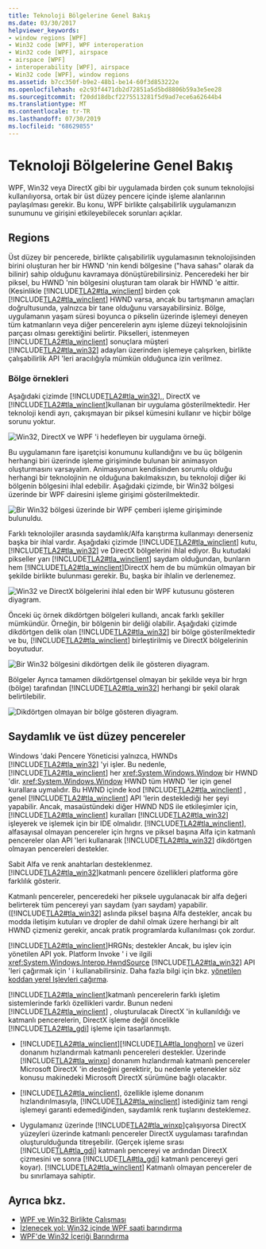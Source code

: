 ```yaml
---
title: Teknoloji Bölgelerine Genel Bakış
ms.date: 03/30/2017
helpviewer_keywords:
- window regions [WPF]
- Win32 code [WPF], WPF interoperation
- Win32 code [WPF], airspace
- airspace [WPF]
- interoperability [WPF], airspace
- Win32 code [WPF], window regions
ms.assetid: b7cc350f-b9e2-48b1-be14-60f3d853222e
ms.openlocfilehash: e2c93f4471db2d72851a5d5bd8806b59a3e5ee28
ms.sourcegitcommit: f20dd18dbcf2275513281f5d9ad7ece6a62644b4
ms.translationtype: MT
ms.contentlocale: tr-TR
ms.lasthandoff: 07/30/2019
ms.locfileid: "68629855"
---
```

# <a name="technology-regions-overview"></a>Teknoloji Bölgelerine Genel Bakış
WPF, Win32 veya DirectX gibi bir uygulamada birden çok sunum teknolojisi kullanılıyorsa, ortak bir üst düzey pencere içinde işleme alanlarının paylaşılması gerekir. Bu konu, WPF birlikte çalışabilirlik uygulamanızın sunumunu ve girişini etkileyebilecek sorunları açıklar.  
  
## <a name="regions"></a>Regions  
 Üst düzey bir pencerede, birlikte çalışabilirlik uygulamasının teknolojisinden birini oluşturan her bir HWND 'nin kendi bölgesine ("hava sahası" olarak da bilinir) sahip olduğunu kavramaya dönüştürebilirsiniz. Penceredeki her bir piksel, bu HWND 'nin bölgesini oluşturan tam olarak bir HWND 'e aittir. (Kesinlikle [!INCLUDE[TLA2#tla_winclient](../../../../includes/tla2sharptla-winclient-md.md)] birden çok [!INCLUDE[TLA2#tla_winclient](../../../../includes/tla2sharptla-winclient-md.md)] HWND varsa, ancak bu tartışmanın amaçları doğrultusunda, yalnızca bir tane olduğunu varsayabilirsiniz. Bölge, uygulamanın yaşam süresi boyunca o pikselin üzerinde işlemeyi deneyen tüm katmanların veya diğer pencerelerin aynı işleme düzeyi teknolojisinin parçası olması gerektiğini belirtir. Pikselleri, istenmeyen [!INCLUDE[TLA2#tla_winclient](../../../../includes/tla2sharptla-winclient-md.md)] sonuçlara müşteri [!INCLUDE[TLA2#tla_win32](../../../../includes/tla2sharptla-win32-md.md)] adayları üzerinden işlemeye çalışırken, birlikte çalışabilirlik API 'leri aracılığıyla mümkün olduğunca izin verilmez.  
  
### <a name="region-examples"></a>Bölge örnekleri  
 Aşağıdaki çizimde [!INCLUDE[TLA2#tla_win32](../../../../includes/tla2sharptla-win32-md.md)],, DirectX ve [!INCLUDE[TLA2#tla_winclient](../../../../includes/tla2sharptla-winclient-md.md)]kullanan bir uygulama gösterilmektedir. Her teknoloji kendi ayrı, çakışmayan bir piksel kümesini kullanır ve hiçbir bölge sorunu yoktur.  
  
 ![Win32, DirectX ve WPF 'i hedefleyen bir uygulama örneği.](./media/technology-regions-overview/win32-directx-windows-presentation-foundation-application.png)  
  
 Bu uygulamanın fare işaretçisi konumunu kullandığını ve bu üç bölgenin herhangi biri üzerinde işleme girişiminde bulunan bir animasyon oluşturmasını varsayalım. Animasyonun kendisinden sorumlu olduğu herhangi bir teknolojinin ne olduğuna bakılmaksızın, bu teknoloji diğer iki bölgenin bölgesini ihlal edebilir. Aşağıdaki çizimde, bir Win32 bölgesi üzerinde bir WPF dairesini işleme girişimi gösterilmektedir.  
  
 ![Bir Win32 bölgesi üzerinde bir WPF çemberi işleme girişiminde bulunuldu.](./media/technology-regions-overview/render-windows-presentation-foundation-circle-over-win32-region.png)  
  
 Farklı teknolojiler arasında saydamlık/Alfa karıştırma kullanmayı denerseniz başka bir ihlal vardır.  Aşağıdaki çizimde [!INCLUDE[TLA2#tla_winclient](../../../../includes/tla2sharptla-winclient-md.md)] kutu, [!INCLUDE[TLA2#tla_win32](../../../../includes/tla2sharptla-win32-md.md)] ve DirectX bölgelerini ihlal ediyor. Bu kutudaki pikseller yarı [!INCLUDE[TLA2#tla_winclient](../../../../includes/tla2sharptla-winclient-md.md)] saydam olduğundan, bunların hem [!INCLUDE[TLA2#tla_winclient](../../../../includes/tla2sharptla-winclient-md.md)]DirectX hem de bu mümkün olmayan bir şekilde birlikte bulunması gerekir.  Bu, başka bir ihlalin ve derlenemez.  
  
 ![Win32 ve DirectX bölgelerini ihlal eden bir WPF kutusunu gösteren diyagram.](./media/technology-regions-overview/windows-foundation-presentation-box-violate-win32-directx-region.png)  
  
 Önceki üç örnek dikdörtgen bölgeleri kullandı, ancak farklı şekiller mümkündür.  Örneğin, bir bölgenin bir deliği olabilir. Aşağıdaki çizimde dikdörtgen delik olan [!INCLUDE[TLA2#tla_win32](../../../../includes/tla2sharptla-win32-md.md)] bir bölge gösterilmektedir ve bu, [!INCLUDE[TLA2#tla_winclient](../../../../includes/tla2sharptla-winclient-md.md)] birleştirilmiş ve DirectX bölgelerinin boyutudur.  
  
 ![Bir Win32 bölgesini dikdörtgen delik ile gösteren diyagram.](./media/technology-regions-overview/win32-region-rectangular-hole.png)  
  
 Bölgeler Ayrıca tamamen dikdörtgensel olmayan bir şekilde veya bir hrgn (bölge) tarafından [!INCLUDE[TLA2#tla_win32](../../../../includes/tla2sharptla-win32-md.md)] herhangi bir şekil olarak belirtilebilir.  
  
 ![Dikdörtgen olmayan bir bölge gösteren diyagram.](./media/technology-regions-overview/nonrectangular-win32-region.png)  
  
## <a name="transparency-and-top-level-windows"></a>Saydamlık ve üst düzey pencereler  
 Windows 'daki Pencere Yöneticisi yalnızca, HWNDs [!INCLUDE[TLA2#tla_win32](../../../../includes/tla2sharptla-win32-md.md)] 'yi işler. Bu nedenle, [!INCLUDE[TLA2#tla_winclient](../../../../includes/tla2sharptla-winclient-md.md)] her <xref:System.Windows.Window> bir HWND 'dir. <xref:System.Windows.Window> HWND tüm HWND 'ler için genel kurallara uymalıdır. Bu HWND içinde kod [!INCLUDE[TLA2#tla_winclient](../../../../includes/tla2sharptla-winclient-md.md)] , genel [!INCLUDE[TLA2#tla_winclient](../../../../includes/tla2sharptla-winclient-md.md)] API 'lerin desteklediği her şeyi yapabilir. Ancak, masaüstündeki diğer HWND NDS ile etkileşimler için, [!INCLUDE[TLA2#tla_winclient](../../../../includes/tla2sharptla-winclient-md.md)] kuralları [!INCLUDE[TLA2#tla_win32](../../../../includes/tla2sharptla-win32-md.md)] işleyerek ve işlemek için bir IDE olmalıdır.  [!INCLUDE[TLA2#tla_winclient](../../../../includes/tla2sharptla-winclient-md.md)], alfasayısal olmayan pencereler için hrgns ve piksel başına Alfa için katmanlı pencereler olan API 'leri kullanarak [!INCLUDE[TLA2#tla_win32](../../../../includes/tla2sharptla-win32-md.md)] dikdörtgen olmayan pencereleri destekler.  
  
 Sabit Alfa ve renk anahtarları desteklenmez.  [!INCLUDE[TLA2#tla_win32](../../../../includes/tla2sharptla-win32-md.md)]katmanlı pencere özellikleri platforma göre farklılık gösterir.  
  
 Katmanlı pencereler, penceredeki her piksele uygulanacak bir alfa değeri belirterek tüm pencereyi yarı saydam (yarı saydam) yapabilir.  ([!INCLUDE[TLA2#tla_win32](../../../../includes/tla2sharptla-win32-md.md)] aslında piksel başına Alfa destekler, ancak bu modda iletişim kutuları ve dropler de dahil olmak üzere herhangi bir alt HWND çizmeniz gerekir, ancak pratik programlarda kullanılması çok zordur.  
  
 [!INCLUDE[TLA2#tla_winclient](../../../../includes/tla2sharptla-winclient-md.md)]HRGNs; destekler Ancak, bu işlev için yönetilen API yok. Platform Invoke ' i ve ilgili <xref:System.Windows.Interop.HwndSource> [!INCLUDE[TLA2#tla_win32](../../../../includes/tla2sharptla-win32-md.md)] API 'leri çağırmak için ' i kullanabilirsiniz. Daha fazla bilgi için bkz. [yönetilen koddan yerel Işlevleri çağırma](/cpp/dotnet/calling-native-functions-from-managed-code).  
  
 [!INCLUDE[TLA2#tla_winclient](../../../../includes/tla2sharptla-winclient-md.md)]katmanlı pencerelerin farklı işletim sistemlerinde farklı özellikleri vardır. Bunun nedeni [!INCLUDE[TLA2#tla_winclient](../../../../includes/tla2sharptla-winclient-md.md)] , oluşturulacak DirectX 'in kullanıldığı ve katmanlı pencerelerin, DirectX işleme değil öncelikle [!INCLUDE[TLA2#tla_gdi](../../../../includes/tla2sharptla-gdi-md.md)] işleme için tasarlanmıştı.  
  
- [!INCLUDE[TLA2#tla_winclient](../../../../includes/tla2sharptla-winclient-md.md)][!INCLUDE[TLA#tla_longhorn](../../../../includes/tlasharptla-longhorn-md.md)] ve üzeri donanım hızlandırmalı katmanlı pencereleri destekler. Üzerinde [!INCLUDE[TLA2#tla_winxp](../../../../includes/tla2sharptla-winxp-md.md)] donanım hızlandırmalı katmanlı pencereler Microsoft DirectX 'in desteğini gerektirir, bu nedenle yetenekler söz konusu makinedeki Microsoft DirectX sürümüne bağlı olacaktır.  
  
- [!INCLUDE[TLA2#tla_winclient](../../../../includes/tla2sharptla-winclient-md.md)], özellikle işleme donanım hızlandırılmasıyla, [!INCLUDE[TLA2#tla_winclient](../../../../includes/tla2sharptla-winclient-md.md)] istediğiniz tam rengi işlemeyi garanti edemediğinden, saydamlık renk tuşlarını desteklemez.  
  
- Uygulamanız üzerinde [!INCLUDE[TLA2#tla_winxp](../../../../includes/tla2sharptla-winxp-md.md)]çalışıyorsa DirectX yüzeyleri üzerinde katmanlı pencereler DirectX uygulaması tarafından oluşturulduğunda titreşebilir.  (Gerçek işleme sırası [!INCLUDE[TLA#tla_gdi](../../../../includes/tlasharptla-gdi-md.md)] katmanlı pencereyi ve ardından DirectX çizmesini ve sonra [!INCLUDE[TLA#tla_gdi](../../../../includes/tlasharptla-gdi-md.md)] katmanlı pencereyi geri koyar).  [!INCLUDE[TLA2#tla_winclient](../../../../includes/tla2sharptla-winclient-md.md)] Katmanlı olmayan pencereler de bu sınırlamaya sahiptir.  
  
## <a name="see-also"></a>Ayrıca bkz.

- [WPF ve Win32 Birlikte Çalışması](wpf-and-win32-interoperation.md)
- [İzlenecek yol: Win32 içinde WPF saati barındırma](walkthrough-hosting-a-wpf-clock-in-win32.md)
- [WPF'de Win32 İçeriği Barındırma](hosting-win32-content-in-wpf.md)
